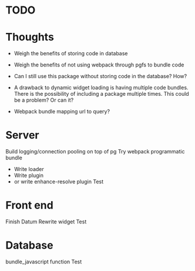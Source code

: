 # TODO

# Thoughts
- Weigh the benefits of storing code in database
- Weigh the benefits of not using webpack through pgfs to bundle code
- Can I still use this package without storing code in the database? How?

- A drawback to dynamic widget loading is having multiple code bundles. There is
the possibility of including a package multiple times. This could be a problem?
Or can it?

- Webpack bundle mapping url to query?

# Server
Build logging/connection pooling on top of pg
Try webpack programmatic bundle
- Write loader
- Write plugin
- or write enhance-resolve plugin
Test

# Front end
Finish Datum
Rewrite widget
Test

# Database
bundle_javascript function
Test
